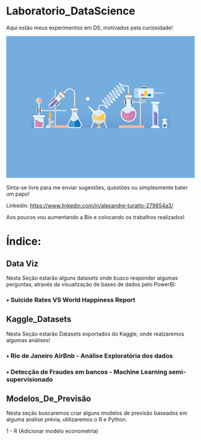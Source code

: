# Laboratorio_DataScience
Aqui estão meus experimentos em DS, motivados pela curiosidade!

![Laboratório](https://github.com/Alexandre-Turatto/Laboratorio_DataScience/blob/master/Lab.gif)

Sinta-se livre para me enviar sugestões, questões ou simplesmente bater um papo!

Linkedin: https://www.linkedin.com/in/alexandre-turatto-279654a3/

Aos poucos vou aumentando a Bio e colocando os trabalhos realizados!

# Índice:

## Data Viz
Nesta Seção estarão alguns datasets onde busco responder algumas perguntas, através da visualização de bases de dados pelo PowerBI:
   
### • Suicide Rates VS World Happiness Report

## Kaggle_Datasets
Nesta Seção estarão Datasets exportados do Kaggle, onde realzaremos algumas análises!
   
### • Rio de Janeiro AirBnb - Análise Exploratória dos dados
   
### • Detecção de Fraudes em bancos - Machine Learning semi-supervisionado
   
## Modelos_De_Previsão
Nesta seção buscaremos criar alguns modelos de previsão baseados em alguma análise prévia, utilizaremos o R e Python.
   
   1 - R (Adicionar modelo econometria)

